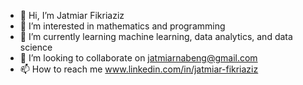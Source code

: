 - 👋 Hi, I’m Jatmiar Fikriaziz
- 👀 I’m interested in mathematics and programming
- 🌱 I’m currently learning machine learning, data analytics, and data science
- 💞️ I’m looking to collaborate on jatmiarnabeng@gmail.com
- 📫 How to reach me www.linkedin.com/in/jatmiar-fikriaziz

<!---
jatmiar/jatmiar is a ✨ special ✨ repository because its `README.md` (this file) appears on your GitHub profile.
You can click the Preview link to take a look at your changes.
--->
